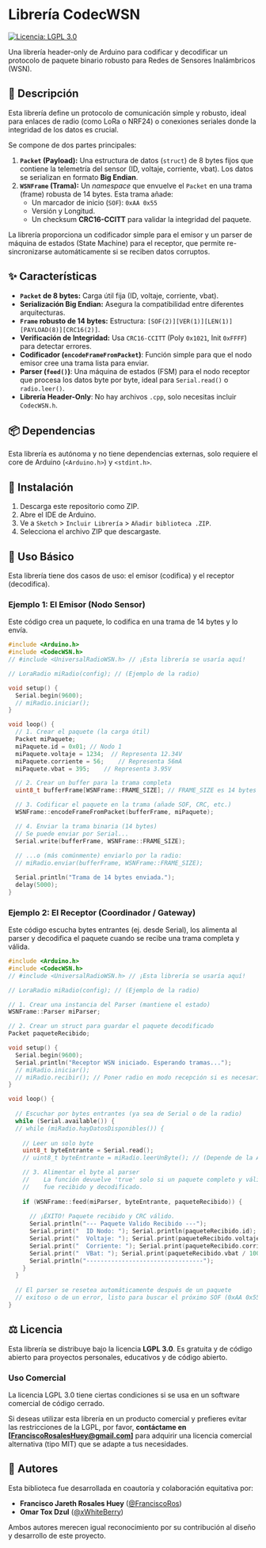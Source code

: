 # Librería CodecWSN

[![Licencia: LGPL 3.0](https://img.shields.io/badge/Licencia-LGPL%203.0-blue.svg)](https://www.gnu.org/licenses/lgpl-3.0.html)

Una librería header-only de Arduino para codificar y decodificar un protocolo de paquete binario robusto para Redes de Sensores Inalámbricos (WSN).

## 📝 Descripción

Esta librería define un protocolo de comunicación simple y robusto, ideal para enlaces de radio (como LoRa o NRF24) o conexiones seriales donde la integridad de los datos es crucial.

Se compone de dos partes principales:
1.  **`Packet` (Payload):** Una estructura de datos (`struct`) de 8 bytes fijos que contiene la telemetría del sensor (ID, voltaje, corriente, vbat). Los datos se serializan en formato **Big Endian**.
2.  **`WSNFrame` (Trama):** Un *namespace* que envuelve el `Packet` en una trama (frame) robusta de 14 bytes. Esta trama añade:
    * Un marcador de inicio (`SOF`): `0xAA 0x55`
    * Versión y Longitud.
    * Un checksum **CRC16-CCITT** para validar la integridad del paquete.

La librería proporciona un codificador simple para el emisor y un parser de máquina de estados (State Machine) para el receptor, que permite re-sincronizarse automáticamente si se reciben datos corruptos.

## ✨ Características

* **`Packet` de 8 bytes:** Carga útil fija (ID, voltaje, corriente, vbat).
* **Serialización Big Endian:** Asegura la compatibilidad entre diferentes arquitecturas.
* **`Frame` robusto de 14 bytes:** Estructura: `[SOF(2)][VER(1)][LEN(1)][PAYLOAD(8)][CRC16(2)]`.
* **Verificación de Integridad:** Usa `CRC16-CCITT` (Poly `0x1021`, Init `0xFFFF`) para detectar errores.
* **Codificador (`encodeFrameFromPacket`)**: Función simple para que el nodo emisor cree una trama lista para enviar.
* **Parser (`feed()`)**: Una máquina de estados (FSM) para el nodo receptor que procesa los datos byte por byte, ideal para `Serial.read()` o `radio.leer()`.
* **Librería Header-Only**: No hay archivos `.cpp`, solo necesitas incluir `CodecWSN.h`.

## 📦 Dependencias

Esta librería es autónoma y no tiene dependencias externas, solo requiere el core de Arduino (`<Arduino.h>`) y `<stdint.h>`.

## 💾 Instalación

1.  Descarga este repositorio como ZIP.
2.  Abre el IDE de Arduino.
3.  Ve a `Sketch` > `Incluir Librería` > `Añadir biblioteca .ZIP`.
4.  Selecciona el archivo ZIP que descargaste.

## 🚀 Uso Básico

Esta librería tiene dos casos de uso: el emisor (codifica) y el receptor (decodifica).

### Ejemplo 1: El Emisor (Nodo Sensor)

Este código crea un paquete, lo codifica en una trama de 14 bytes y lo envía.

```cpp
#include <Arduino.h>
#include <CodecWSN.h>
// #include <UniversalRadioWSN.h> // ¡Esta librería se usaría aquí!

// LoraRadio miRadio(config); // (Ejemplo de la radio)

void setup() {
  Serial.begin(9600);
  // miRadio.iniciar();
}

void loop() {
  // 1. Crear el paquete (la carga útil)
  Packet miPaquete;
  miPaquete.id = 0x01; // Nodo 1
  miPaquete.voltaje = 1234;  // Representa 12.34V
  miPaquete.corriente = 56;    // Representa 56mA
  miPaquete.vbat = 395;    // Representa 3.95V

  // 2. Crear un buffer para la trama completa
  uint8_t bufferFrame[WSNFrame::FRAME_SIZE]; // FRAME_SIZE es 14 bytes

  // 3. Codificar el paquete en la trama (añade SOF, CRC, etc.)
  WSNFrame::encodeFrameFromPacket(bufferFrame, miPaquete);

  // 4. Enviar la trama binaria (14 bytes)
  // Se puede enviar por Serial...
  Serial.write(bufferFrame, WSNFrame::FRAME_SIZE);
  
  // ...o (más comúnmente) enviarlo por la radio:
  // miRadio.enviar(bufferFrame, WSNFrame::FRAME_SIZE);

  Serial.println("Trama de 14 bytes enviada.");
  delay(5000);
}
```

### Ejemplo 2: El Receptor (Coordinador / Gateway)

Este código escucha bytes entrantes (ej. desde Serial), los alimenta al parser y decodifica el paquete cuando se recibe una trama completa y válida.
```cpp
#include <Arduino.h>
#include <CodecWSN.h>
// #include <UniversalRadioWSN.h> // ¡Esta librería se usaría aquí!

// LoraRadio miRadio(config); // (Ejemplo de la radio)

// 1. Crear una instancia del Parser (mantiene el estado)
WSNFrame::Parser miParser;

// 2. Crear un struct para guardar el paquete decodificado
Packet paqueteRecibido;

void setup() {
  Serial.begin(9600);
  Serial.println("Receptor WSN iniciado. Esperando tramas...");
  // miRadio.iniciar();
  // miRadio.recibir(); // Poner radio en modo recepción si es necesario
}

void loop() {
  
  // Escuchar por bytes entrantes (ya sea de Serial o de la radio)
  while (Serial.available()) {
  // while (miRadio.hayDatosDisponibles()) {
    
    // Leer un solo byte
    uint8_t byteEntrante = Serial.read();
    // uint8_t byteEntrante = miRadio.leerUnByte(); // (Depende de la API de radio)

    // 3. Alimentar el byte al parser
    //    La función devuelve 'true' solo si un paquete completo y válido
    //    fue recibido y decodificado.
    
    if (WSNFrame::feed(miParser, byteEntrante, paqueteRecibido)) {
      
      // ¡ÉXITO! Paquete recibido y CRC válido.
      Serial.println("--- Paquete Valido Recibido ---");
      Serial.print("  ID Nodo: "); Serial.println(paqueteRecibido.id);
      Serial.print("  Voltaje: "); Serial.print(paqueteRecibido.voltaje / 100.0f); Serial.println(" V");
      Serial.print("  Corriente: "); Serial.print(paqueteRecibido.corriente); Serial.println(" mA");
      Serial.print("  VBat: "); Serial.print(paqueteRecibido.vbat / 100.0f); Serial.println(" V");
      Serial.println("---------------------------------");
    }
  }
  
  // El parser se resetea automáticamente después de un paquete
  // exitoso o de un error, listo para buscar el próximo SOF (0xAA 0x55).
}

```
## ⚖️ Licencia

Esta librería se distribuye bajo la licencia **LGPL 3.0**. Es gratuita y de código abierto para proyectos personales, educativos y de código abierto.

### Uso Comercial
La licencia LGPL 3.0 tiene ciertas condiciones si se usa en un software comercial de código cerrado.

Si deseas utilizar esta librería en un producto comercial y prefieres evitar las restricciones de la LGPL, por favor, **contáctame en [FranciscoRosalesHuey@gmail.com]** para adquirir una licencia comercial alternativa (tipo MIT) que se adapte a tus necesidades.

## 👥 Autores

Esta biblioteca fue desarrollada en coautoría y colaboración equitativa por:

* **Francisco Jareth Rosales Huey** ([@FranciscoRos](https://github.com/FranciscoRos))
* **Omar Tox Dzul** ([@xWhiteBerry](https://github.com/xWhiteBerry))

Ambos autores merecen igual reconocimiento por su contribución al diseño y desarrollo de este proyecto.
